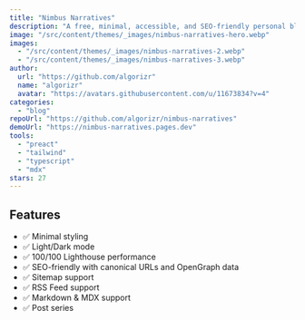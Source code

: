```yaml
---
title: "Nimbus Narratives"
description: "A free, minimal, accessible, and SEO-friendly personal blog theme built using Astro 2.0 and TailwindCSS."
image: "/src/content/themes/_images/nimbus-narratives-hero.webp"
images:
  - "/src/content/themes/_images/nimbus-narratives-2.webp"
  - "/src/content/themes/_images/nimbus-narratives-3.webp"
author:
  url: "https://github.com/algorizr"
  name: "algorizr"
  avatar: "https://avatars.githubusercontent.com/u/11673834?v=4"
categories:
  - "blog"
repoUrl: "https://github.com/algorizr/nimbus-narratives"
demoUrl: "https://nimbus-narratives.pages.dev"
tools:
  - "preact"
  - "tailwind"
  - "typescript"
  - "mdx"
stars: 27
---
```


<h2>Features</h2>
<ul>
  <li>✅&nbsp;Minimal styling</li>
  <li>✅&nbsp;Light/Dark mode</li>
  <li>✅&nbsp;100/100 Lighthouse performance</li>
  <li>✅&nbsp;SEO-friendly with canonical URLs and OpenGraph data</li>
  <li>✅&nbsp;Sitemap support</li>
  <li>✅&nbsp;RSS Feed support</li>
  <li>✅&nbsp;Markdown &amp; MDX support</li>
  <li>✅&nbsp;Post series</li>
</ul>
